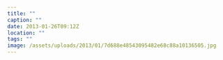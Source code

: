 ```yaml
---
title: ""
caption: ""
date: 2013-01-26T09:12Z
location: ""
tags: ""
image: /assets/uploads/2013/01/7d688e48543095482e68c88a10136505.jpg
---
```

